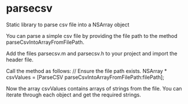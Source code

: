 parsecsv
========

Static library to parse csv file into a NSArray object



You can parse a simple csv file by providing the file path to the method parseCsvIntoArrayFromFilePath.

Add the files parsecsv.m and parsecsv.h to your project and import the header file.

Call the method as follows: // Ensure the file path exists. NSArray * csvValues = [ParseCSV parseCsvIntoArrayFromFilePath:filePath];

Now the array csvValues contains arrays of strings from the file. You can iterate through each object and get the required strings.
